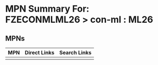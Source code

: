 



# MPN Summary For: FZECONMLML26 > con-ml : ML26

## MPNs
  

|MPN|Direct Links|Search Links|
| :--- | :--- | :--- |
||||

